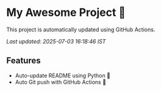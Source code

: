 # My Awesome Project 🚀

This project is automatically updated using GitHub Actions.

_Last updated: 2025-07-03 16:18:46 IST_

## Features
- Auto-update README using Python 🐍
- Auto Git push with GitHub Actions 🤖
